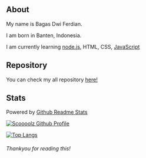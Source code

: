 ## About

My name is Bagas Dwi Ferdian.

I am born in Banten, Indonesia.

I am currently learning [node.js](https://nodejs.org/), HTML, CSS, [JavaScript](https://www.javascript.com/)

## Repository
You can check my all repository [here!](https://github.com/Scoooolzs?tab=repositories)

## Stats
Powered by [Github Readme Stats](https://github.com/anuraghazra/github-readme-stats)

[![Scoooolz Github Profile](https://github-readme-stats.vercel.app/api?username=Scoooolzs&show_icons=true&count_private=true&include_all_commits=true&custom_title=Scoooolzs+GitHub+Stats&theme=tokyonight)](https://github.com/Scoooolzs)

[![Top Langs](https://github-readme-stats.vercel.app/api/top-langs/?username=Scoooolzs&show_icons=true&count_private=true&include_all_commits=true&custom_title=Scoooolzs+GitHub+Stats&theme=tokyonight)]([https://github.com/anuraghazra/github-readme-stats](https://github.com/Scoooolzs))

###### Thankyou for reading this!
